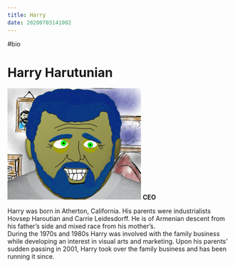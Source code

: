 ```yaml
---
title: Harry
date: 20200703141002
---
```

#bio

# Harry Harutunian
![Mr. Harutunian](harry1.png)
**CEO**

Harry was born in Atherton, California. His parents were industrialists Hovsep Haroutian and Carrie Leidesdorff. He is of Armenian descent from his father’s side and mixed race from his mother’s.  
During the 1970s and 1980s Harry was involved with the family business while developing an interest in visual arts and marketing. Upon his parents’ sudden passing in 2001, Harry took over the family business and has been running it since.
